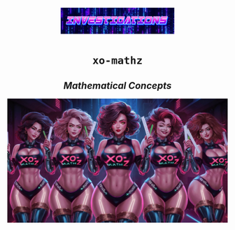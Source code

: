 <p align="center"><a href="https://x.com/xyizko" target="_blank" rel="noopener noreferrer"><img src="https://raw.githubusercontent.com/xyizko/xo-tagz/refs/heads/main/gfx/i.png"></a></p>

<h1 align="center"><code> xo-mathz </code></h1>
<h2 align="center"><i>Mathematical Concepts</i></h2>

[![](./gfx/x.jpeg)](https://youtu.be/rxziz-IcBKQ?feature=shared)
